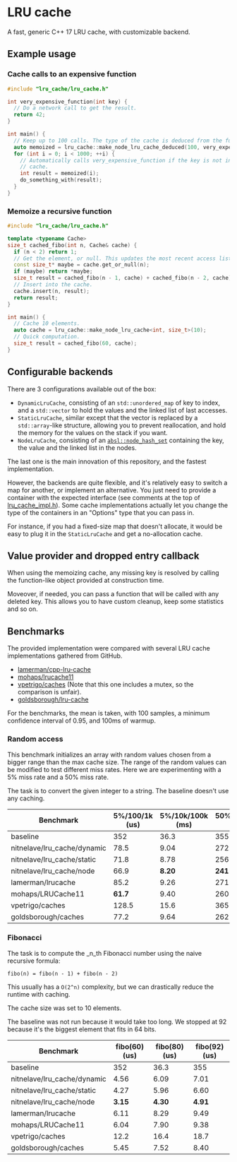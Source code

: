 # LRU cache

A fast, generic C++ 17 LRU cache, with customizable backend.

## Example usage

### Cache calls to an expensive function

```c++
#include "lru_cache/lru_cache.h"

int very_expensive_function(int key) {
  // Do a network call to get the result.
  return 42;
}

int main() {
  // Keep up to 100 calls. The type of the cache is deduced from the function.
  auto memoized = lru_cache::make_node_lru_cache_deduced(100, very_expensive_function);
  for (int i = 0; i < 1000; ++i) {
    // Automatically calls very_expensive_function if the key is not in the
    // cache.
    int result = memoized(i);
    do_something_with(result);
  }
}
```

### Memoize a recursive function

```c++
#include "lru_cache/lru_cache.h"

template <typename Cache>
size_t cached_fibo(int n, Cache& cache) {
  if (n < 2) return 1;
  // Get the element, or null. This updates the most recent access list.
  const size_t* maybe = cache.get_or_null(n);
  if (maybe) return *maybe;
  size_t result = cached_fibo(n - 1, cache) + cached_fibo(n - 2, cache);
  // Insert into the cache.
  cache.insert(n, result);
  return result;
}

int main() {
  // Cache 10 elements.
  auto cache = lru_cache::make_node_lru_cache<int, size_t>(10);
  // Quick computation.
  size_t result = cached_fibo(60, cache);
}
```

## Configurable backends

There are 3 configurations available out of the box:

  - `DynamicLruCache`, consisting of an `std::unordered_map` of key to index,
    and a `std::vector` to hold the values and the linked list of last accesses.
  - `StaticLruCache`, similar except that the vector is replaced by a
    `std::array`-like structure, allowing you to prevent reallocation, and hold
    the memory for the values on the stack if you want.
  - `NodeLruCache`, consisting of an
    [`absl::node_hash_set`](https://abseil.io/docs/cpp/guides/container#abslnode_hash_map-and-abslnode_hash_set)
    containing the key, the value and the linked list in the nodes.

The last one is the main innovation of this repository, and the fastest
implementation.

However, the backends are quite flexible, and it's relatively easy to switch a
map for another, or implement an alternative. You just need to provide a
container with the expected interface (see comments at the top of
[lru_cache_impl.h](lru_cache/lru_cache_impl.h)). Some cache implementations
actually let you change the type of the containers in an "Options" type that
you can pass in.

For instance, if you had a fixed-size map that doesn't allocate, it would be
easy to plug it in the `StaticLruCache` and get a no-allocation cache.

## Value provider and dropped entry callback

When using the memoizing cache, any missing key is resolved by calling the
function-like object provided at construction time.

Moveover, if needed, you can pass a function that will be called with any
deleted key. This allows you to have custom cleanup, keep some statistics and
so on.

## Benchmarks

The provided implementation were compared with several LRU cache
implementations gathered from GitHub.

  - [lamerman/cpp-lru-cache](https://github.com/lamerman/cpp-lru-cache)
  - [mohaps/lrucache11](https://github.com/mohaps/lrucache11)
  - [vpetrigo/caches](https://github.com/vpetrigo/caches) (Note that this one
    includes a mutex, so the comparison is unfair).
  - [goldsborough/lru-cache](https://github.com/goldsborough/lru-cache)

For the benchmarks, the mean is taken, with 100 samples, a minimum confidence
interval of 0.95, and 100ms of warmup.

### Random access

This benchmark initializes an array with random values chosen from a bigger
range than the max cache size. The range of the random values can be modified
to test different miss rates. Here we are experimenting with a 5% miss rate and
a 50% miss rate.

The task is to convert the given integer to a string. The baseline doesn't use
any caching.

| Benchmark                   | 5%/100/1k (us) | 5%/10k/100k (ms) | 50%/100/1k (us) | 50%/10k/100k (ms) |
|-----------------------------|----------------|------------------|-----------------|-------------------|
| baseline                    | 352            | 36.3             | 355             | 36.1              |
| nitnelave/lru_cache/dynamic | 78.5           | 9.04             | 272             | 29.7              |
| nitnelave/lru_cache/static  | 71.8           | 8.78             | 256             | 28.9              |
| nitnelave/lru_cache/node    | 66.9           | **8.20**         | **241**         | **26.0**          |
| lamerman/lrucache           | 85.2           | 9.26             | 271             | 31.4              |
| mohaps/LRUCache11           | **61.7**       | 9.40             | 260             | 32.0              |
| vpetrigo/caches             | 128.5          | 15.6             | 365             | 42.3              |
| goldsborough/caches         | 77.2           | 9.64             | 262             | 31.4              |

### Fibonacci

The task is to compute the _n_th Fibonacci number using the naive recursive
formula:

```
fibo(n) = fibo(n - 1) + fibo(n - 2)
```

This usually has a `O(2^n)` complexity, but we can drastically reduce the
runtime with caching.

The cache size was set to 10 elements.

The baseline was not run because it would take too long. We stopped at 92
because it's the biggest element that fits in 64 bits.

| Benchmark                   | fibo(60) (us) | fibo(80) (us) | fibo(92) (us) |
|-----------------------------|---------------|---------------|---------------|
| baseline                    | 352           | 36.3          | 355           |
| nitnelave/lru_cache/dynamic | 4.56          | 6.09          | 7.01          |
| nitnelave/lru_cache/static  | 4.27          | 5.96          | 6.60          |
| nitnelave/lru_cache/node    | **3.15**      | **4.30**      | **4.91**      |
| lamerman/lrucache           | 6.11          | 8.29          | 9.49          |
| mohaps/LRUCache11           | 6.04          | 7.90          | 9.38          |
| vpetrigo/caches             | 12.2          | 16.4          | 18.7          |
| goldsborough/caches         | 5.45          | 7.52          | 8.40          |
